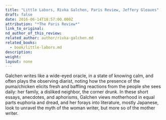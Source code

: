 ```yaml
---
title: "Little Labors, Rivka Galchen, Paris Review, Jeffery Gleaves"
draft: false
date: 2016-06-14T18:57:00.000Z
attribution: "*The Paris Review*"
link_to_original:
nd_author_of_this_review:
related_author: author/rivka-galchen.md
related_books:
  - book/little-labors.md
description:
weight:
layout: none
---
```

Galchen writes like a wide-eyed oracle, in a state of knowing calm, and often plays the observing diarist, noting how the presence of the puma/chicken elicits fresh and baffling reactions from the people she sees daily: her family, a disliked neighbor, the corner drunk. In these short essays, anecdotes, and aphorisms, Galchen views motherhood in equal parts euphoria and dread, and her forays into literature, mostly Japanese, look to unravel the myth of the woman writer, but more so of the mother writer.

